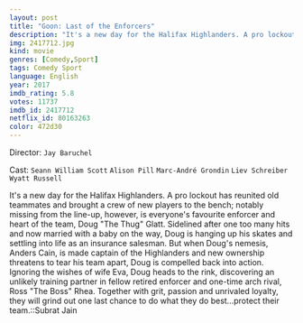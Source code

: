 ```yaml
---
layout: post
title: "Goon: Last of the Enforcers"
description: "It's a new day for the Halifax Highlanders. A pro lockout has reunited old teammates and brought a crew of new players to the bench; notably missing from the line-up, however, is everyone's favourite enforcer and heart of the team, Doug The Thug Glatt. Sidelined after one too many hits and now married with a baby on the way, Doug is hanging up his skates and settling into life as an insurance salesman. But when Doug's nemesis, Anders Cain, is made captain of the Highlanders and new ownership threatens to tear his team apart, Doug is compelled back into .."
img: 2417712.jpg
kind: movie
genres: [Comedy,Sport]
tags: Comedy Sport 
language: English
year: 2017
imdb_rating: 5.8
votes: 11737
imdb_id: 2417712
netflix_id: 80163263
color: 472d30
---
```

Director: `Jay Baruchel`  

Cast: `Seann William Scott` `Alison Pill` `Marc-André Grondin` `Liev Schreiber` `Wyatt Russell` 

It's a new day for the Halifax Highlanders. A pro lockout has reunited old teammates and brought a crew of new players to the bench; notably missing from the line-up, however, is everyone's favourite enforcer and heart of the team, Doug "The Thug" Glatt. Sidelined after one too many hits and now married with a baby on the way, Doug is hanging up his skates and settling into life as an insurance salesman. But when Doug's nemesis, Anders Cain, is made captain of the Highlanders and new ownership threatens to tear his team apart, Doug is compelled back into action. Ignoring the wishes of wife Eva, Doug heads to the rink, discovering an unlikely training partner in fellow retired enforcer and one-time arch rival, Ross "The Boss" Rhea. Together with grit, passion and unrivaled loyalty, they will grind out one last chance to do what they do best...protect their team.::Subrat Jain